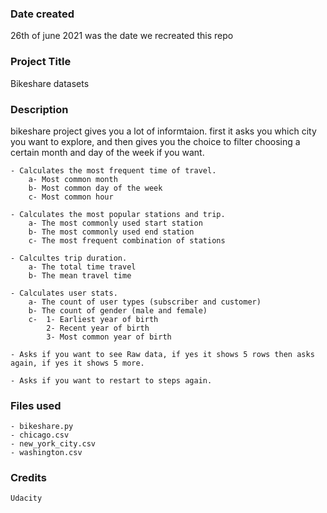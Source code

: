 
### Date created
26th of june 2021 was the date we recreated this repo

### Project Title
Bikeshare datasets

### Description
bikeshare project gives you a lot of informtaion.
first it asks you which city you want to explore, and then gives you the choice to filter choosing a certain month and day of the week if you want.

    - Calculates the most frequent time of travel.
        a- Most common month
        b- Most common day of the week
        c- Most common hour

    - Calculates the most popular stations and trip.
        a- The most commonly used start station
        b- The most commonly used end station
        c- The most frequent combination of stations 

    - Calcultes trip duration.
        a- The total time travel
        b- The mean travel time

    - Calculates user stats.
        a- The count of user types (subscriber and customer)
        b- The count of gender (male and female)
        c-  1- Earliest year of birth
            2- Recent year of birth
            3- Most common year of birth

    - Asks if you want to see Raw data, if yes it shows 5 rows then asks again, if yes it shows 5 more.

    - Asks if you want to restart to steps again.


### Files used
    - bikeshare.py
    - chicago.csv
    - new_york_city.csv
    - washington.csv

### Credits
    Udacity

